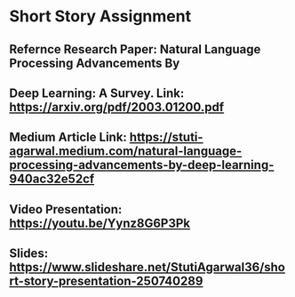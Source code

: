 # Short Story Assignment
## Refernce Research Paper: Natural Language Processing Advancements By
## Deep Learning: A Survey. Link: https://arxiv.org/pdf/2003.01200.pdf
## Medium Article Link: https://stuti-agarwal.medium.com/natural-language-processing-advancements-by-deep-learning-940ac32e52cf
## Video Presentation: https://youtu.be/Yynz8G6P3Pk
## Slides: https://www.slideshare.net/StutiAgarwal36/short-story-presentation-250740289
